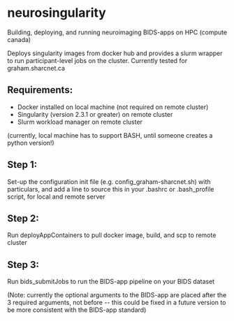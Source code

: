 # neurosingularity
Building, deploying, and running neuroimaging BIDS-apps on HPC (compute canada)

Deploys singularity images from docker hub and provides a slurm wrapper to run participant-level jobs on the cluster.  Currently tested for graham.sharcnet.ca


## Requirements:

* Docker installed on local machine (not required on remote cluster)
* Singularity (version 2.3.1 or greater) on remote cluster
* Slurm workload manager on remote cluster 

(currently, local machine has to support BASH, until someone creates a python version!)


## Step 1:

Set-up the configuration init file (e.g. config_graham-sharcnet.sh) with particulars, and add a line to source this in your .bashrc or .bash_profile script, for local and remote server

## Step 2: 

Run deployAppContainers to pull docker image, build, and scp to remote cluster

## Step 3: 

Run bids_submitJobs to run the BIDS-app pipeline on your BIDS dataset

(Note: currently the optional arguments to the BIDS-app are placed after the 3 required arguments, not before -- this could be fixed in a future version to be more consistent with the BIDS-app standard)


